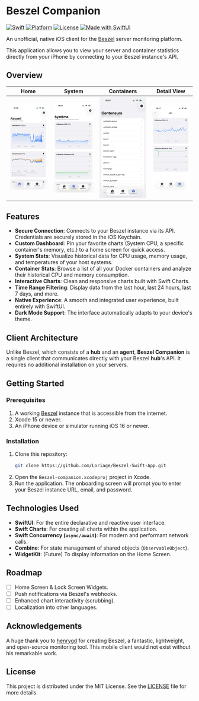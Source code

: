 # Beszel Companion

[![Swift](https://img.shields.io/badge/Swift-5.9-orange.svg?logo=swift)](https://swift.org)
[![Platform](https://img.shields.io/badge/Platform-iOS%2016%2B-blue.svg)](https://developer.apple.com/ios/)
[![License](https://img.shields.io/github/license/YOUR_USERNAME/Beszel-companion?color=%239944ee)](./LICENSE)
[![Made with SwiftUI](https://img.shields.io/badge/Made%20with-SwiftUI-blue.svg?logo=swift)](https://developer.apple.com/xcode/swiftui/)

An unofficial, native iOS client for the [Beszel](https://github.com/henrygd/beszel) server monitoring platform.

This application allows you to view your server and container statistics directly from your iPhone by connecting to your Beszel instance's API.

## Overview

|                                                  Home                                                  |                                                    System                                                    |                                                   Containers                                                   |                                                    Detail View                                                    |
| :----------------------------------------------------------------------------------------------------: | :----------------------------------------------------------------------------------------------------------: | :------------------------------------------------------------------------------------------------------------: | :---------------------------------------------------------------------------------------------------------------: |
| <img src="https://github.com/Loriage/Beszel-Swift-App/blob/main/screenshots/pinned.png" width="200" /> | <img src="https://github.com/Loriage/Beszel-Swift-App/blob/main/screenshots/system_stats.png" width="200" /> | <img src="https://github.com/Loriage/Beszel-Swift-App/blob/main/screenshots/container_list.png" width="200" /> | <img src="https://github.com/Loriage/Beszel-Swift-App/blob/main/screenshots/container_details.png" width="200" /> |

## Features

-   **Secure Connection**: Connects to your Beszel instance via its API. Credentials are securely stored in the iOS Keychain.
-   **Custom Dashboard**: Pin your favorite charts (System CPU, a specific container's memory, etc.) to a home screen for quick access.
-   **System Stats**: Visualize historical data for CPU usage, memory usage, and temperatures of your host systems.
-   **Container Stats**: Browse a list of all your Docker containers and analyze their historical CPU and memory consumption.
-   **Interactive Charts**: Clean and responsive charts built with Swift Charts.
-   **Time Range Filtering**: Display data from the last hour, last 24 hours, last 7 days, and more.
-   **Native Experience**: A smooth and integrated user experience, built entirely with SwiftUI.
-   **Dark Mode Support**: The interface automatically adapts to your device's theme.

## Client Architecture

Unlike Beszel, which consists of a **hub** and an **agent**, **Beszel Companion** is a single client that communicates directly with your Beszel **hub**'s API. It requires no additional installation on your servers.

## Getting Started

### Prerequisites

1.  A working [Beszel](https://beszel.dev/guide/getting-started) instance that is accessible from the internet.
2.  Xcode 15 or newer.
3.  An iPhone device or simulator running iOS 16 or newer.

### Installation

1.  Clone this repository:
    ```bash
    git clone https://github.com/Loriage/Beszel-Swift-App.git
    ```
2.  Open the `Beszel-companion.xcodeproj` project in Xcode.
3.  Run the application. The onboarding screen will prompt you to enter your Beszel instance URL, email, and password.

## Technologies Used

-   **SwiftUI**: For the entire declarative and reactive user interface.
-   **Swift Charts**: For creating all charts within the application.
-   **Swift Concurrency (`async/await`)**: For modern and performant network calls.
-   **Combine**: For state management of shared objects (`ObservableObject`).
-   **WidgetKit**: (Future) To display information on the Home Screen.

## Roadmap

-   [ ] Home Screen & Lock Screen Widgets.
-   [ ] Push notifications via Beszel's webhooks.
-   [ ] Enhanced chart interactivity (scrubbing).
-   [ ] Localization into other languages.

## Acknowledgements

A huge thank you to [henrygd](https://github.com/henrygd) for creating Beszel, a fantastic, lightweight, and open-source monitoring tool. This mobile client would not exist without his remarkable work.

## License

This project is distributed under the MIT License. See the [LICENSE](./LICENSE) file for more details.
